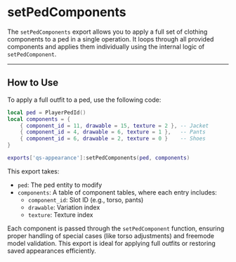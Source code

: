 # setPedComponents

The `setPedComponents` export allows you to apply a full set of clothing components to a ped in a single operation. It loops through all provided components and applies them individually using the internal logic of `setPedComponent`.

***

## How to Use

To apply a full outfit to a ped, use the following code:

```lua
local ped = PlayerPedId()
local components = {
    { component_id = 11, drawable = 15, texture = 2 }, -- Jacket
    { component_id = 4, drawable = 6, texture = 1 },   -- Pants
    { component_id = 6, drawable = 2, texture = 0 }    -- Shoes
}

exports['qs-appearance']:setPedComponents(ped, components)
```

This export takes:

* `ped`: The ped entity to modify
* `components`: A table of component tables, where each entry includes:
  * `component_id`: Slot ID (e.g., torso, pants)
  * `drawable`: Variation index
  * `texture`: Texture index

Each component is passed through the `setPedComponent` function, ensuring proper handling of special cases (like torso adjustments) and freemode model validation. This export is ideal for applying full outfits or restoring saved appearances efficiently.

